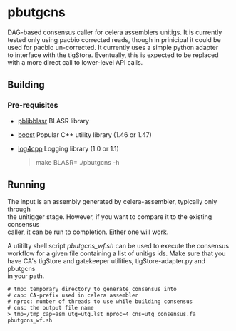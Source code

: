 pbutgcns
========

DAG-based consensus caller for celera assemblers unitigs.  It is currently  
tested only using pacbio corrected reads, though in prinicipal it could be  
used for pacbio un-corrected.  It currently uses a simple python adapter  
to interface with the tigStore.  Eventually, this is expected to be replaced   
with a more direct call to lower-level API calls.  

Building
--------

### Pre-requisites
* [pblibblasr](https://github.com/PacificBiosciences/pblibblasr) BLASR library
* [boost](http://www.boost.org/) Popular C++ utility library (1.46 or 1.47) 
* [log4cpp](http://log4cpp.sourceforge.net/) Logging library (1.0 or 1.1)


    > make BLASR=<path to blasr>
    > ./pbutgcns -h


Running
-------

The input is an assembly generated by celera-assembler, typically only through  
the unitigger stage.  However, if you want to compare it to the existing consensus  
caller, it can be run to completion.  Either one will work.  


A utitilty shell script *pbutgcns_wf.sh* can be used to execute the consensus  
workflow for a given file containing a list of unitigs ids.  Make sure that you  
have CA's tigStore and gatekeeper utilities, tigStore-adapter.py and pbutgcns   
in your path.

    # tmp: temporary directory to generate consensus into
    # cap: CA-prefix used in celera assembler
    # nproc: number of threads to use while building consensus
    # cns: the output file name
    > tmp=/tmp cap=asm utg=utg.lst nproc=4 cns=utg_consensus.fa pbutgcns_wf.sh

